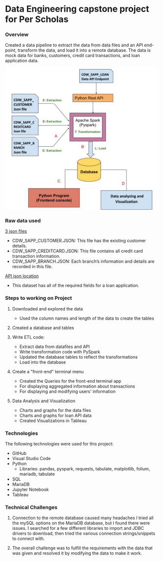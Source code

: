# Data Engineering capstone project for Per Scholas 

### Overview
Created a data pipeline to extract the data from data files and an API end-point, transform the data, and load it into a remote database.
The data is mock data for banks, customers, credit card transactions, and loan application data.

![dataflow diagram](https://github.com/mikewschmidt/Per_Scholas_Capstone/blob/master/data_files/workflow_diagram.jpg)

### Raw data used

[3 json files](https://drive.google.com/drive/folders/1J4a2UndLvVWszHAL2VxJeVXyAHm3xYIp?usp=sharing)
   - CDW_SAPP_CUSTOMER.JSON: This file has the existing customer details.
   - CDW_SAPP_CREDITCARD.JSON: This file contains all credit card transaction information.
   - CDW_SAPP_BRANCH.JSON: Each branch’s information and details are recorded in this file. 

[API json location](https://raw.githubusercontent.com/platformps/LoanDataset/main/loan_data.json)
   - This dataset has all of the required fields for a loan application.

### Steps to working on Project

1. Downloaded and explored the data
   - Used the column names and length of the data to create the tables

2. Created a database and tables

3. Write ETL code:
   - Extract data from datafiles and API
   - Write transformation code with PySpark
   - Updated the database tables to reflect the transformations
   - Load into the database

4. Create a "front-end" terminal menu
   - Created the Queries for the front-end terminal app
   - For displaying aggregated information about transactions
   - For displaying and modifying users' information
   
5. Data Analysis and Visualization
   - Charts and graphs for the data files
   - Charts and graphs for loan API data
   - Created Visualizations in Tableau
   
### Technologies
The following technologies were used for this project:
   - GitHub
   - Visual Studio Code
   - Python
      - Libraries: pandas, pyspark, requests, tabulate, matplotlib, folium, mariadb, tabulate
   - SQL
   - MariaDB
   - Jupyter Notebook
   - Tableau
   
   
   
### Technical Challenges
1. Connection to the remote database caused many headaches I tried all the mySQL options on the MariaDB database, but I found there were issues. I searched for a few different libraries to import and JDBC drivers to download, then tried the various connection strings/snippets to connect with.

2. The overall challenge was to fulfill the requirements with the data that was given and resolved it by modifying the data to make it work.    
